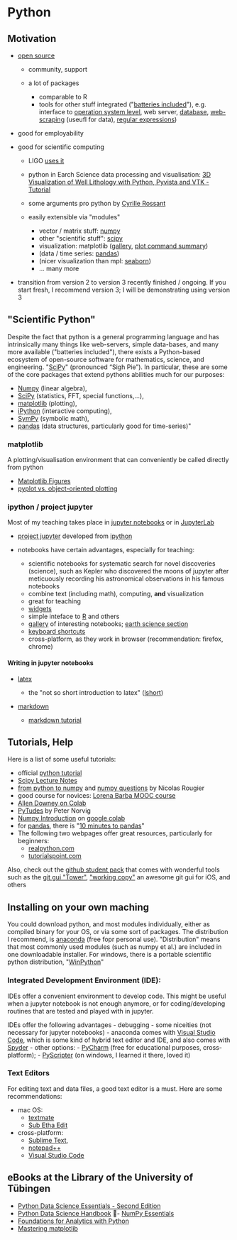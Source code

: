 # Python

## Motivation


- [open source][python]

    - community, support
    
    - a lot of packages
    
        - comparable to R
        - tools for other stuff integrated ("[batteries included][batteries]"), e.g. interface to [operation system level][os], web server, [database][db_sqlite3], [web-scraping][beautiful_soup] (useufl for data), [regular expressions][re])
    
- good for employability



- good for scientific computing

    - LIGO [uses it][Ligo]
    
    - python in Earch Science data processing and visualisation: [3D Visualization of Well Lithology with Python, Pyvista and VTK - Tutorial](https://www.hatarilabs.com/ih-en/3d-visualization-of-well-lithology-with-python-pyvista-and-vtk-tutorial)
    
    - some arguments pro python by [Cyrille Rossant][python_science]

    - easily extensible via "modules"
    
        - vector / matrix stuff: [numpy][np]
        - other "scientific stuff": [scipy][sp]
        - visualization: matplotlib ([gallery][mpl_gallery], [plot command summary][mpl_commands])
        - (data / time series: [pandas][pd])
        - (nicer visualization than mpl: [seaborn][sb])
        - ... many more
        
- transition from version 2 to version 3 recently finished / ongoing. If you start fresh, I recommend version 3; I will be demonstrating using version 3

## "Scientific Python"
Despite the fact that python is a general programming language and has intrinsically many things like web-servers, simple data-bases, and many more available ("batteries included"), there exists a Python-based ecosystem of open-source software for mathematics, science, and engineering. "[SciPy](https://www.scipy.org)" (pronounced “Sigh Pie”).  In particular, these are some of the core packages that extend pythons abilities much for our purposes:

- [Numpy](https://numpy.org) (linear algebra), 
- [SciPy](https://www.scipy.org/scipylib/index.html) (statistics, FFT, special functions,...),
- [matplotlib](https://matplotlib.org) (plotting), 
- [iPython](http://ipython.org) (interactive computing), 
- [SymPy](https://www.sympy.org/en/index.html) (symbolic math), 
- [pandas](https://pandas.pydata.org) (data structures, particularly good for time-series)"

### matplotlib
A plotting/visualisation environment that can conveniently be called directly from python

- [Matplotlib Figures](https://matplotlib.org/matplotblog/posts/an-inquiry-into-matplotlib-figures/)
- [pyplot vs. object-oriented plotting](https://matplotlib.org/matplotblog/posts/pyplot-vs-object-oriented-interface/)

### ipython / project jupyter
Most of my teaching takes place in [jupyter notebooks](https://jupyter-notebook.readthedocs.io/en/stable/) or in [JupyterLab](https://jupyterlab.readthedocs.io/en/latest/)

- [project jupyter][jupyter] developed from [ipython](http://ipython.org)

- notebooks have certain advantages, especially for teaching:

    - scientific notebooks for systematic search for novel discoveries (science), such as Kepler who discovered the moons of jupyter after meticuously recording his astronomical observations in his famous notebooks
    - combine text (including math), computing, __and__ visualization
    - great for teaching
    - [widgets][jup_widgets]
    - simple inteface to [R][R] and others
    - [gallery][jup_gallery] of interesting notebooks; [earth science section][jup_earthsci]
    - [keyboard shortcuts][jup_keyboard]
    - cross-platform, as they work in browser (recommendation: firefox, chrome)
    

    
#### Writing in jupyter notebooks

- [latex][latex] 

    - the "not so short introduction to latex" ([lshort][lshort])

- [markdown][md]
    - [markdown tutorial](https://www.markdowntutorial.com)


## Tutorials, Help
Here is a list of some useful tutorials:
- official [python tutorial][py_tutorial]
- [Scipy Lecture Notes][sp_lectures]
- [from python to numpy](https://www.labri.fr/perso/nrougier/from-python-to-numpy/) and [numpy questions](https://github.com/rougier/numpy-100) by Nicolas Rougier
- good course for novices: [Lorena Barba MOOC course](https://openedx.seas.gwu.edu/courses/course-v1:GW+EngComp1+2018/about)
- [Allen Downey on Colab](https://colab.research.google.com/github/AllenDowney/)
- [PyTudes](https://github.com/norvig/pytudes) by Peter Norvig
- [Numpy Introduction](https://colab.research.google.com/github/cs231n/cs231n.github.io/blob/master/python-colab.ipynb) on [google colab](https://colab.research.google.com/notebooks/intro.ipynb) 
- for [pandas](https://pandas.pydata.org), there is "[10 minutes to pandas](https://pandas.pydata.org/pandas-docs/stable/user_guide/10min.html)"
- The following two webpages offer great resources, particularly for beginners:
    - [realpython.com](https://realpython.com)
    - [tutorialspoint.com](https://www.tutorialspoint.com/index.htm)



Also, check out the [github student pack](https://education.github.com/pack) that comes with wonderful tools such as the [git gui "Tower"](https://www.git-tower.com), ["working copy"](https://workingcopyapp.com) an awesome git gui for iOS, and others

## Installing on your own maching
You could download python, and most modules individually, either as compiled binary for your OS, or via some sort of packages. The distribution I recommend, is [anaconda][anaconda] (free fopr personal use). "Distribution" means that most commonly used modules (such as numpy et al.) are included in one downloadable installer. For windows, there is a portable scientific python distribution, "[WinPython](https://sourceforge.net/projects/winpython/)"


### Integrated Development Environment (IDE):
IDEs offer a convenient environment to develop code. This might be useful when a jupyter notebook is not enough anymore, or for coding/developing routines that are tested and played with in jupyter.

IDEs offer the following advantages
    - debugging
    - some niceities (not necessary for jupyter notebooks)
    - anaconda comes with [Visual Studio Code](https://code.visualstudio.com/), which is some kind of hybrid text editor and IDE, and also comes with [Spyder](https://www.spyder-ide.org)
    - other options: 
        - [PyCharm][pycharm] (free for educational purposes, cross-platform); 
        - [PyScripter][pyscripter] (on windows, I learned it there, loved it)

### Text Editors
For editing text and data files, a good text editor is a must. Here are some recommendations:

- mac OS: 
    - [textmate][TM]
    - [Sub Etha Edit](https://subethaedit.net)
- cross-platform: 
    - [Sublime Text][sublime], 
    - [notepad++](https://notepad-plus-plus.org/)
    - [Visual Studio Code](https://code.visualstudio.com)



## eBooks at the Library of the University of Tübingen
- [Python Data Science Essentials - Second Edition](http://proquest.tech.safaribooksonline.de/9781786462138)
- [Python Data Science Handbook](http://proquest.tech.safaribooksonline.de/book/programming/python/9781491912126)
- [NumPy Essentials](http://proquest.tech.safaribooksonline.de/9781784393670)
- [Foundations for Analytics with Python](http://proquest.tech.safaribooksonline.de/9781491922521)
- [Mastering matplotlib](http://proquest.tech.safaribooksonline.de/9781783987542)

[python]: https://www.python.org/
[os]: https://docs.python.org/3/library/os.html
[db_sqlite3]: https://docs.python.org/3.5/library/sqlite3.html
[batteries]: https://www.python.org/dev/peps/pep-0206/
[re]: https://docs.python.org/3/library/re.html
[py_tutorial]: https://docs.python.org/3/tutorial/index.html
[sp_lectures]: http://www.scipy-lectures.org
[python_science]: http://cyrille.rossant.net/why-using-python-for-scientific-computing/
[np]: http://www.numpy.org
[sp]: http://docs.scipy.org/doc/
[mpl_gallery]: http://matplotlib.org/gallery.html
[mpl_commands]: http://matplotlib.org/api/pyplot_summary.html
[pd]: http://pandas.pydata.org/
[sb]: http://stanford.edu/~mwaskom/software/seaborn/
[R]: http://pandas.pydata.org/
[Ligo]:https://www.reddit.com/r/IAmA/comments/45g8qu/we_are_the_ligo_scientific_collaboration_and_we/czxnlux
[beautiful_soup]: https://www.crummy.com/software/BeautifulSoup/
[lshort]: http://tug.ctan.org/info/lshort/english/lshort.pdf
[latex]: https://latex-project.org/guides/
[md]: https://daringfireball.net/projects/markdown/syntax
[anaconda]: https://www.anaconda.com/products/individual
[jup_gallery]: http://jupyter-notebook.readthedocs.org/en/latest/notebook.html
[jup_earthsci]: https://github.com/ipython/ipython/wiki/A-gallery-of-interesting-IPython-Notebooks#earth-science-and-geo-spatial-data
[jup_widgets]: https://github.com/ipython/ipywidgets
[jup_keyboard]: https://iqbalnaved.wordpress.com/2013/09/04/ipython-notebook-keyboard-shortcuts/
[jupyter]: http://jupyter.org/
[TM]: http://macromates.com/download
[sublime]: http://www.sublimetext.com/
[pycharm]: https://www.jetbrains.com/pycharm-edu/
[pyscripter]: https://sourceforge.net/projects/pyscripter/
